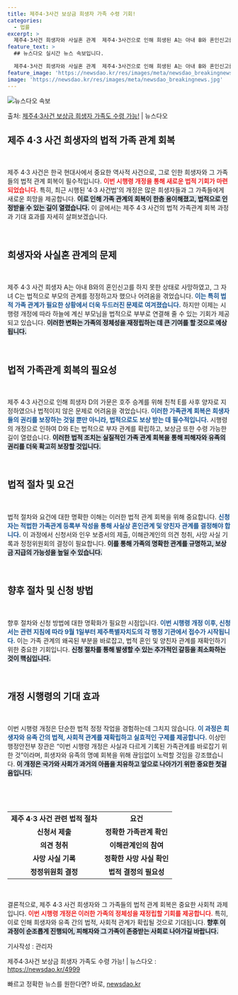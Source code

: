 ```yaml
---
title: 제주4·3사건 보상금 희생자 가족 수령 기회!
categories:
  - 법률
excerpt: >
  제주4·3사건 희생자와 사실혼 관계  제주4·3사건으로 인해 희생된 A는 아내 B와 혼인신고를 하지 못한 상…
feature_text: >
  ## 뉴스다오 실시간 뉴스 속보입니다.

  제주4·3사건 희생자와 사실혼 관계  제주4·3사건으로 인해 희생된 A는 아내 B와 혼인신고를 하지 못한 상…
feature_image: 'https://newsdao.kr/res/images/meta/newsdao_breakingnews.jpg'
image: 'https://newsdao.kr/res/images/meta/newsdao_breakingnews.jpg'
---
```


![뉴스다오 속보](https://newsdao.kr/res/images/meta/newsdao_breakingnews.jpg)

<p>출처: <a href="https://newsdao.kr/4999" rel="dofollow">제주4·3사건 보상금 희생자 가족도 수령 가능!</a> | 뉴스다오</p>

<h2 data-ke-size="size26">제주 4·3 사건 희생자의 법적 가족 관계 회복</h2>

<p data-ke-size="size16">&nbsp;</p>

제주 4·3 사건은 한국 현대사에서 중요한 역사적 사건으로, 그로 인한 희생자와 그 가족들의 법적 관계 회복이 필수적입니다. <b><span style="color: #ee2323;">이번 시행령 개정을 통해 새로운 법적 기회가 마련되었습니다.</span></b> 특히, 최근 시행된 '4·3 사건법'의 개정은 많은 희생자들과 그 가족들에게 새로운 희망을 제공합니다. <b><span style="background-color: #21538527;">이로 인해 가족 관계의 회복이 한층 용이해졌고, 법적으로 인정받을 수 있는 길이 열렸습니다.</span></b> 이 글에서는 제주 4·3 사건의 법적 가족관계 회복 과정과 기대 효과를 자세히 살펴보겠습니다.

<p data-ke-size="size16">&nbsp;</p>

<h2 data-ke-size="size26">희생자와 사실혼 관계의 문제</h2>

<p data-ke-size="size16">&nbsp;</p>

제주 4·3 사건 희생자 A는 아내 B와의 혼인신고를 하지 못한 상태로 사망하였고, 그 자녀 C는 법적으로 부모의 관계를 정정하고자 했으나 어려움을 겪었습니다. <b><span style="color: #1a5490;">이는 특히 법적 가족 관계가 필요한 상황에서 더욱 두드러진 문제로 여겨졌습니다.</span></b> 하지만 이제는 시행령 개정에 따라 하늘에 계신 부모님을 법적으로 부부로 연결해 줄 수 있는 기회가 제공되고 있습니다. <b><span style="background-color: #21538527;">이러한 변화는 가족의 정체성을 재정립하는 데 큰 기여를 할 것으로 예상됩니다.</span></b>

<p data-ke-size="size16">&nbsp;</p>

<h2 data-ke-size="size26">법적 가족관계 회복의 필요성</h2>

<p data-ke-size="size16">&nbsp;</p>

제주 4·3 사건으로 인해 희생자 D의 가문은 호주 승계를 위해 친척 E를 사후 양자로 지정하였으나 법적이지 않은 문제로 어려움을 겪었습니다. <b><span style="color: #1a5490;">이러한 가족관계 회복은 희생자들의 권리를 보장하는 것일 뿐만 아니라, 법적으로도 보상 받는 데 필수적입니다.</span></b> 시행령의 개정으로 인하여 D와 E는 법적으로 부자 관계를 확립하고, 보상금 또한 수령 가능한 길이 열렸습니다. <b><span style="background-color: #21538527;">이러한 법적 조치는 실질적인 가족 관계 회복을 통해 피해자와 유족의 권리를 더욱 확고히 보장할 것입니다.</span></b>

<p data-ke-size="size16">&nbsp;</p>

<h2 data-ke-size="size26">법적 절차 및 요건</h2>

<p data-ke-size="size16">&nbsp;</p>

법적 절차와 요건에 대한 명확한 이해는 이러한 법적 관계 회복을 위해 중요합니다. <b><span style="color: #1a5490;">신청자는 적법한 가족관계 등록부 작성을 통해 사실상 혼인관계 및 양친자 관계를 결정해야 합니다.</span></b> 이 과정에서 신청서와 인우 보증서의 제출, 이해관계인의 의견 청취, 사망 사실 기록과 정정위원회의 결정이 필요합니다. <b><span style="background-color: #21538527;">이를 통해 가족의 명확한 관계를 규명하고, 보상금 지급의 가능성을 높일 수 있습니다.</span></b>

<p data-ke-size="size16">&nbsp;</p>

<h2 data-ke-size="size26">향후 절차 및 신청 방법</h2>

<p data-ke-size="size16">&nbsp;</p>

향후 절차와 신청 방법에 대한 명확화가 필요한 시점입니다. <b><span style="color: #1a5490;">이번 시행령 개정 이후, 신청서는 관련 지침에 따라 9월 1일부터 제주특별자치도의 각 행정 기관에서 접수가 시작됩니다.</span></b> 이는 가족 관계의 왜곡된 부분을 바로잡고, 법적 혼인 및 양친자 관계를 재확인하기 위한 중요한 기회입니다. <b><span style="background-color: #21538527;">신청 절차를 통해 발생할 수 있는 추가적인 갈등을 최소화하는 것이 핵심입니다.</span></b>

<p data-ke-size="size16">&nbsp;</p>

<h2 data-ke-size="size26">개정 시행령의 기대 효과</h2>

<p data-ke-size="size16">&nbsp;</p>

이번 시행령 개정은 단순한 법적 정정 작업을 경험하는데 그치지 않습니다. <b><span style="color: #1a5490;">이 과정은 희생자와 유족 간의 법적, 사회적 관계를 재확립하고 실효적인 구제를 제공합니다.</span></b> 이상민 행정안전부 장관은 “이번 시행령 개정은 사실과 다르게 기록된 가족관계를 바로잡기 위한 것”이라며, 희생자와 유족의 명예 회복을 위해 끊임없이 노력할 것임을 강조했습니다. <b><span style="background-color: #21538527;">이 개정은 국가와 사회가 과거의 아픔을 치유하고 앞으로 나아가기 위한 중요한 첫걸음입니다.</span></b>

<p data-ke-size="size16">&nbsp;</p>

<p data-ke-size="size16">&nbsp;</p>

<table style="width: 100%; border-collapse: collapse;">
<tr>
<td style="text-align: center; height: 17px;"><b>제주 4·3 사건 관련 법적 절차</b></td>
<td style="text-align: center; height: 17px;"><b>요건</b></td>
</tr>
<tr>
<td style="text-align: center; height: 17px;"><b>신청서 제출</b></td>
<td style="text-align: center; height: 17px;"><b>정확한 가족관계 확인</b></td>
</tr>
<tr>
<td style="text-align: center; height: 17px;"><b>의견 청취</b></td>
<td style="text-align: center; height: 17px;"><b>이해관계인의 참여</b></td>
</tr>
<tr>
<td style="text-align: center; height: 17px;"><b>사망 사실 기록</b></td>
<td style="text-align: center; height: 17px;"><b>정확한 사망 사실 확인</b></td>
</tr>
<tr>
<td style="text-align: center; height: 17px;"><b>정정위원회 결정</b></td>
<td style="text-align: center; height: 17px;"><b>법적 결정의 필요성</b></td>
</tr>
</table>

<p data-ke-size="size16">&nbsp;</p>

결론적으로, 제주 4·3 사건 희생자와 그 가족들의 법적 관계 회복은 중요한 사회적 과제입니다. <b><span style="color: #ee2323;">이번 시행령 개정은 이러한 가족의 정체성을 재정립할 기회를 제공합니다.</span></b> 특히, 이로 인해 희생자와 유족 간의 법적, 사회적 관계가 확립될 것으로 기대됩니다. <b><span style="background-color: #21538527;">향후 이 과정이 순조롭게 진행되어, 피해자와 그 가족이 존중받는 사회로 나아가길 바랍니다.</span></b>

<p data-ke-size="size16">기사작성 : 관리자</p>
<p data-ke-size="size16">제주4·3사건 보상금 희생자 가족도 수령 가능! | 뉴스다오  : <a href="https://newsdao.kr/4999">https://newsdao.kr/4999</a></p> 

빠르고 정확한 뉴스를 원한다면? 바로, <a href="https://newsdao.kr" rel="dofollow">newsdao.kr</a>


